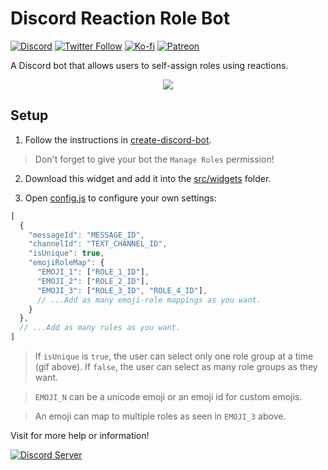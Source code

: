 # Discord Reaction Role Bot

[![Discord](https://discordapp.com/api/guilds/258167954913361930/embed.png)](https://discord.gg/WjEFnzC) [![Twitter Follow](https://img.shields.io/twitter/follow/peterthehan.svg?style=social)](https://twitter.com/peterthehan) [![Ko-fi](https://img.shields.io/badge/Donate-Ko--fi-F16061.svg?logo=ko-fi)](https://ko-fi.com/peterthehan) [![Patreon](https://img.shields.io/badge/Donate-Patreon-F96854.svg?logo=patreon)](https://www.patreon.com/peterthehan)

A Discord bot that allows users to self-assign roles using reactions.

<div align="center">
  <img src="https://raw.githubusercontent.com/peterthehan/assets/master/repositories/discord-reaction-role-bot/reactionRole.gif" />
</div>

## Setup

1. Follow the instructions in [create-discord-bot](https://github.com/peterthehan/create-discord-bot).

> Don't forget to give your bot the `Manage Roles` permission!

2. Download this widget and add it into the [src/widgets](https://github.com/peterthehan/create-discord-bot/tree/master/app/src/widgets) folder.

3. Open [config.js](https://github.com/peterthehan/discord-reaction-role-bot/blob/master/config.json) to configure your own settings:

```js
[
  {
    "messageId": "MESSAGE_ID",
    "channelId": "TEXT_CHANNEL_ID",
    "isUnique": true,
    "emojiRoleMap": {
      "EMOJI_1": ["ROLE_1_ID"],
      "EMOJI_2": ["ROLE_2_ID"],
      "EMOJI_3": ["ROLE_3_ID", "ROLE_4_ID"],
      // ...Add as many emoji-role mappings as you want.
    }
  },
  // ...Add as many rules as you want.
]
```

> If `isUnique` is `true`, the user can select only one role group at a time (gif above). If `false`, the user can select as many role groups as they want.

> `EMOJI_N` can be a unicode emoji or an emoji id for custom emojis.

> An emoji can map to multiple roles as seen in `EMOJI_3` above.

Visit for more help or information!

<a href="https://discord.gg/WjEFnzC">
  <img src="https://discordapp.com/api/guilds/258167954913361930/embed.png?style=banner2" title="Discord Server"/>
</a>
